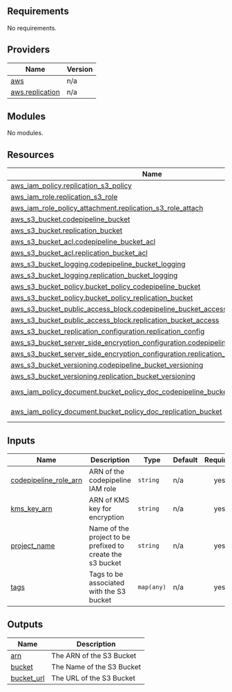 <!-- BEGIN_TF_DOCS -->
## Requirements

No requirements.

## Providers

| Name | Version |
|------|---------|
| <a name="provider_aws"></a> [aws](#provider\_aws) | n/a |
| <a name="provider_aws.replication"></a> [aws.replication](#provider\_aws.replication) | n/a |

## Modules

No modules.

## Resources

| Name | Type |
|------|------|
| [aws_iam_policy.replication_s3_policy](https://registry.terraform.io/providers/hashicorp/aws/latest/docs/resources/iam_policy) | resource |
| [aws_iam_role.replication_s3_role](https://registry.terraform.io/providers/hashicorp/aws/latest/docs/resources/iam_role) | resource |
| [aws_iam_role_policy_attachment.replication_s3_role_attach](https://registry.terraform.io/providers/hashicorp/aws/latest/docs/resources/iam_role_policy_attachment) | resource |
| [aws_s3_bucket.codepipeline_bucket](https://registry.terraform.io/providers/hashicorp/aws/latest/docs/resources/s3_bucket) | resource |
| [aws_s3_bucket.replication_bucket](https://registry.terraform.io/providers/hashicorp/aws/latest/docs/resources/s3_bucket) | resource |
| [aws_s3_bucket_acl.codepipeline_bucket_acl](https://registry.terraform.io/providers/hashicorp/aws/latest/docs/resources/s3_bucket_acl) | resource |
| [aws_s3_bucket_acl.replication_bucket_acl](https://registry.terraform.io/providers/hashicorp/aws/latest/docs/resources/s3_bucket_acl) | resource |
| [aws_s3_bucket_logging.codepipeline_bucket_logging](https://registry.terraform.io/providers/hashicorp/aws/latest/docs/resources/s3_bucket_logging) | resource |
| [aws_s3_bucket_logging.replication_bucket_logging](https://registry.terraform.io/providers/hashicorp/aws/latest/docs/resources/s3_bucket_logging) | resource |
| [aws_s3_bucket_policy.bucket_policy_codepipeline_bucket](https://registry.terraform.io/providers/hashicorp/aws/latest/docs/resources/s3_bucket_policy) | resource |
| [aws_s3_bucket_policy.bucket_policy_replication_bucket](https://registry.terraform.io/providers/hashicorp/aws/latest/docs/resources/s3_bucket_policy) | resource |
| [aws_s3_bucket_public_access_block.codepipeline_bucket_access](https://registry.terraform.io/providers/hashicorp/aws/latest/docs/resources/s3_bucket_public_access_block) | resource |
| [aws_s3_bucket_public_access_block.replication_bucket_access](https://registry.terraform.io/providers/hashicorp/aws/latest/docs/resources/s3_bucket_public_access_block) | resource |
| [aws_s3_bucket_replication_configuration.replication_config](https://registry.terraform.io/providers/hashicorp/aws/latest/docs/resources/s3_bucket_replication_configuration) | resource |
| [aws_s3_bucket_server_side_encryption_configuration.codepipeline_bucket_encryption](https://registry.terraform.io/providers/hashicorp/aws/latest/docs/resources/s3_bucket_server_side_encryption_configuration) | resource |
| [aws_s3_bucket_server_side_encryption_configuration.replication_bucket_encryption](https://registry.terraform.io/providers/hashicorp/aws/latest/docs/resources/s3_bucket_server_side_encryption_configuration) | resource |
| [aws_s3_bucket_versioning.codepipeline_bucket_versioning](https://registry.terraform.io/providers/hashicorp/aws/latest/docs/resources/s3_bucket_versioning) | resource |
| [aws_s3_bucket_versioning.replication_bucket_versioning](https://registry.terraform.io/providers/hashicorp/aws/latest/docs/resources/s3_bucket_versioning) | resource |
| [aws_iam_policy_document.bucket_policy_doc_codepipeline_bucket](https://registry.terraform.io/providers/hashicorp/aws/latest/docs/data-sources/iam_policy_document) | data source |
| [aws_iam_policy_document.bucket_policy_doc_replication_bucket](https://registry.terraform.io/providers/hashicorp/aws/latest/docs/data-sources/iam_policy_document) | data source |

## Inputs

| Name | Description | Type | Default | Required |
|------|-------------|------|---------|:--------:|
| <a name="input_codepipeline_role_arn"></a> [codepipeline\_role\_arn](#input\_codepipeline\_role\_arn) | ARN of the codepipeline IAM role | `string` | n/a | yes |
| <a name="input_kms_key_arn"></a> [kms\_key\_arn](#input\_kms\_key\_arn) | ARN of KMS key for encryption | `string` | n/a | yes |
| <a name="input_project_name"></a> [project\_name](#input\_project\_name) | Name of the project to be prefixed to create the s3 bucket | `string` | n/a | yes |
| <a name="input_tags"></a> [tags](#input\_tags) | Tags to be associated with the S3 bucket | `map(any)` | n/a | yes |

## Outputs

| Name | Description |
|------|-------------|
| <a name="output_arn"></a> [arn](#output\_arn) | The ARN of the S3 Bucket |
| <a name="output_bucket"></a> [bucket](#output\_bucket) | The Name of the S3 Bucket |
| <a name="output_bucket_url"></a> [bucket\_url](#output\_bucket\_url) | The URL of the S3 Bucket |
<!-- END_TF_DOCS -->